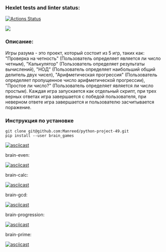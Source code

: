 ### Hexlet tests and linter status:
[![Actions Status](https://github.com/Manreed/python-project-49/actions/workflows/hexlet-check.yml/badge.svg)](https://github.com/Manreed/python-project-49/actions)

<a href="https://codeclimate.com/github/Manreed/python-project-49/maintainability"><img src="https://api.codeclimate.com/v1/badges/ea84a98a6d9efd4ea296/maintainability" /></a>

### Описание:
Игры разума - это проект, который состоит из 5 игр, таких как: "Проверка на четность" (Пользователь определяет является ли число четным), "Калькулятор" (Пользователь определяет результаты вычислений), "НОД" (Пользователь определяет наибольший общий делитель двух чисел), "Арифметическая прогрессия" (Пользователь определяет пропущенное число арифметической прогрессии), "Простое ли число?" (Пользователь определяет является ли число простым). Каждая игра запускается как отдельный скрипт, при трех верных ответах игра завершается с победой пользователя, при неверном ответе игра завершается и пользователю засчитывается поражение.  

### Инструкция по установке

    git clone git@github.com:Manreed/python-project-49.git
    pip install --user brain_games

[![asciicast](https://asciinema.org/a/wtWfKZCUNKQbkm4tWLBdoCiat.svg)](https://asciinema.org/a/wtWfKZCUNKQbkm4tWLBdoCiat)


brain-even:



[![asciicast](https://asciinema.org/a/AlfnEm3NwaLRr8cnmRP7KoT9V.svg)](https://asciinema.org/a/AlfnEm3NwaLRr8cnmRP7KoT9V)


brain-calc:



[![asciicast](https://asciinema.org/a/04weF0xOyVkYKf5z08vlL1c57.svg)](https://asciinema.org/a/04weF0xOyVkYKf5z08vlL1c57)


brain-gcd:



[![asciicast](https://asciinema.org/a/O0ANNl6KJRMTuQEzfvBqNWPSO.svg)](https://asciinema.org/a/O0ANNl6KJRMTuQEzfvBqNWPSO)


brain-progression:



[![asciicast](https://asciinema.org/a/EnCtCmRpQHw6HzqzSmORqdje7.svg)](https://asciinema.org/a/EnCtCmRpQHw6HzqzSmORqdje7)


brain-prime:



[![asciicast](https://asciinema.org/a/CtpyV37Zb5o8spepPAXStHQLY.svg)](https://asciinema.org/a/CtpyV37Zb5o8spepPAXStHQLY)
